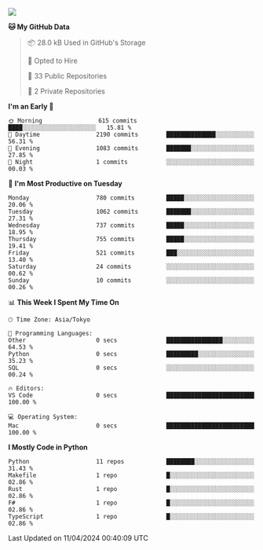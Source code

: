 ![](https://komarev.com/ghpvc/?username=kitagawa-hr)

<!--START_SECTION:waka-->
**🐱 My GitHub Data** 

> 📦 28.0 kB Used in GitHub's Storage 
 > 
> 💼 Opted to Hire
 > 
> 📜 33 Public Repositories 
 > 
> 🔑 2 Private Repositories 
 > 
**I'm an Early 🐤** 

```text
🌞 Morning                615 commits         ████░░░░░░░░░░░░░░░░░░░░░   15.81 % 
🌆 Daytime                2190 commits        ██████████████░░░░░░░░░░░   56.31 % 
🌃 Evening                1083 commits        ███████░░░░░░░░░░░░░░░░░░   27.85 % 
🌙 Night                  1 commits           ░░░░░░░░░░░░░░░░░░░░░░░░░   00.03 % 
```
📅 **I'm Most Productive on Tuesday** 

```text
Monday                   780 commits         █████░░░░░░░░░░░░░░░░░░░░   20.06 % 
Tuesday                  1062 commits        ███████░░░░░░░░░░░░░░░░░░   27.31 % 
Wednesday                737 commits         █████░░░░░░░░░░░░░░░░░░░░   18.95 % 
Thursday                 755 commits         █████░░░░░░░░░░░░░░░░░░░░   19.41 % 
Friday                   521 commits         ███░░░░░░░░░░░░░░░░░░░░░░   13.40 % 
Saturday                 24 commits          ░░░░░░░░░░░░░░░░░░░░░░░░░   00.62 % 
Sunday                   10 commits          ░░░░░░░░░░░░░░░░░░░░░░░░░   00.26 % 
```


📊 **This Week I Spent My Time On** 

```text
🕑︎ Time Zone: Asia/Tokyo

💬 Programming Languages: 
Other                    0 secs              ████████████████░░░░░░░░░   64.53 % 
Python                   0 secs              █████████░░░░░░░░░░░░░░░░   35.23 % 
SQL                      0 secs              ░░░░░░░░░░░░░░░░░░░░░░░░░   00.24 % 

🔥 Editors: 
VS Code                  0 secs              █████████████████████████   100.00 % 

💻 Operating System: 
Mac                      0 secs              █████████████████████████   100.00 % 
```

**I Mostly Code in Python** 

```text
Python                   11 repos            ████████░░░░░░░░░░░░░░░░░   31.43 % 
Makefile                 1 repo              █░░░░░░░░░░░░░░░░░░░░░░░░   02.86 % 
Rust                     1 repo              █░░░░░░░░░░░░░░░░░░░░░░░░   02.86 % 
F#                       1 repo              █░░░░░░░░░░░░░░░░░░░░░░░░   02.86 % 
TypeScript               1 repo              █░░░░░░░░░░░░░░░░░░░░░░░░   02.86 % 
```




 Last Updated on 11/04/2024 00:40:09 UTC
<!--END_SECTION:waka-->
